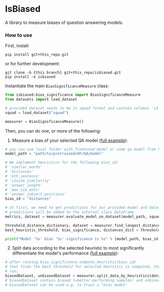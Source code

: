 # IsBiased
A library to measure biases of question answering models.

### How to use

First, install:

```shell
pip install git+this_repo.git
```
or for further development:
```shell
git clone -b {this branch} git+this_repo/isbiased.git
pip install -e isbiased
```

Instantiate the main `BiasSignificanceMeasure` class:
```python
from isbiased.bias_significance import BiasSignificanceMeasure
from datasets import load_dataset

# provided dataset needs to be in squad format and contain columns 'id', 'title', 'context', 'question', 'answers'
squad = load_dataset("squad")

measurer = BiasSignificanceMeasure()

```

Then, you can do one, or more of the following:

1. Measure a bias of your selected QA model ([full example](isbiased_examples/find_longest_distance_example.py)):
```python
# you can use local folder with finetuned model or some qa model from huggingface
model_path = "path/to/pretrained/HF/QA/model"

# We implement heuristics for the following bias_id:
# 'similar_words'
# 'distances'
# 'kth_sentence'
# 'cosine_similarity'
# 'answer_length'
# 'max_sim_ents'
# 'answer_subject_positions'
bias_id = "distances"

# at first, we need to get predictions for our provided model and dataset, the function also computes metrics - exact match and f1
# predictions will be added to the internal class DataFrame 
metrics, dataset = measurer.evaluate_model_on_dataset(model_path, squad['validation'])

threshold_distance_dictionary, dataset = measurer.find_longest_distance(dataset, heuristic)
best_heuristic_threshold, bias_significance, distances_dict = threshold_distance_dictionary

print("Model '%s' bias '%s' significance is %s" % (model_path, bias_id, bias_significance))
```

2. Split data according to the selected heuristic to most 
significantly differentiate the model's performance ([full example](isbiased_examples/split_data_by_heuristic_example.py)):
```python
# after running bias_significance.compute_heuristic(bias_id)
# that finds the best threshold for selected heuristic is computed, then the heuristic is computed for provided dataset and data are split,
# run:
biasedDataset, unbiasedDataset = measurer.split_data_by_heuristics(dataset, datasets['train'], heuristic)
# biasedDataset contain biased (=better-performing samples) and unbiasedDataset contain unbiased (=worse-performing) data
# biasedDataset can be used e.g. to train a "bias model"
```

